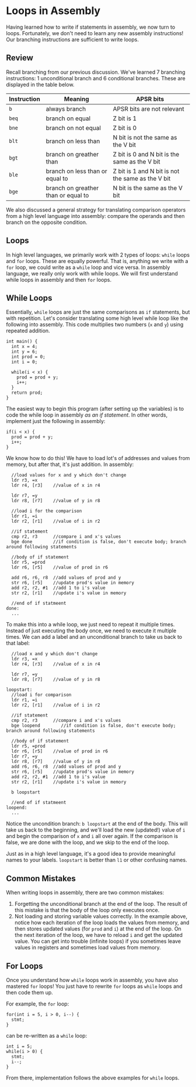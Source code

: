 # Loops in Assembly
Having learned how to write if statements in assembly, we now turn to loops.  Fortunately, we don't need to learn any new assembly instructions!  Our branching instructions are sufficient to write loops.

## Review
Recall branching from our previous discussion.  We've learned 7 branching instructions: 1 unconditional branch and 6 conditional branches.  These are displayed in the table below.

| Instruction | Meaning | APSR bits |
|-------------|---------|-----------|
| `b`   | always branch | APSR bits are not relevant |
| `beq` | branch on equal | Z bit is 1 |
| `bne` | branch on not equal | Z bit is 0 |
| `blt` | branch on less than | N bit is not the same as the V bit |
| `bgt` | branch on greather than | Z bit is 0 and N bit is the same as the V bit|
| `ble` | branch on less than or equal to | Z bit is 1 and N bit is not the same as the V bit |
| `bge` | branch on greather than or equal to | N bit is the same as the V bit |

We also discussed a general strategy for translating comparison operators from a high level language into assembly: compare the operands and then branch on the opposite condition.

## Loops
In high level languages, we primarily work with 2 types of loops: `while` loops and `for` loops.  These are equally powerful.  That is, anything we write with a `for` loop, we could write as a `while` loop and vice versa.  In assembly language, we really only work with while loops.  We will first understand while loops in assembly and then `for` loops.

## While Loops
Essentially, `while` loops are just the same comparisons as `if` statements, but with repetition.  Let's consider translating some high level while loop like the following into assembly.  This code multiplies two numbers (`x` and `y`) using repeated addition.
```
int main() {
  int x = 4;
  int y = 6;
  int prod = 0;
  int i = 0; 

  while(i < x) {
    prod = prod + y;
    i++;
  }
  return prod;
}
```

The easiest way to begin this program (after setting up the variables) is to code the while loop in assembly *as an if statement*.  In other words, implement just the following in assembly:
```
if(i < x) {
  prod = prod + y;
  i++;
}
```
We know how to do this!  We have to load lot's of addresses and values from memory, but after that, it's just addition.  In assembly:
```
  //load values for x and y which don't change  
  ldr r3, =x
  ldr r4, [r3]    //value of x in r4
  
  ldr r7, =y
  ldr r8, [r7]    //value of y in r8
  
  //load i for the comparison
  ldr r1, =i
  ldr r2, [r1]    //value of i in r2
  
  //if statement
  cmp r2, r3      //compare i and x's values
  bge done        //if condition is false, don't execute body; branch around following statements
  
  //body of if statement
  ldr r5, =prod
  ldr r6, [r5]    //value of prod in r6

  add r6, r6, r8  //add values of prod and y
  str r6, [r5]    //update prod's value in memory
  add r2, r2, #1  //add 1 to i's value
  str r2, [r1]    //update i's value in memory
  
  //end of if statmeent
done:
  ...
```

To make this into a while loop, we just need to repeat it multiple times.  Instead of just executing the body once, we need to execute it multiple times.  We can add a label and an unconditional branch to take us back to that label:

```
  //load x and y which don't change  
  ldr r3, =x
  ldr r4, [r3]    //value of x in r4
  
  ldr r7, =y
  ldr r8, [r7]    //value of y in r8
  
loopstart:
  //load i for comparison
  ldr r1, =i
  ldr r2, [r1]    //value of i in r2
  
  //if statement
  cmp r2, r3      //compare i and x's values
  bge loopend        //if condition is false, don't execute body; branch around following statements
  
  //body of if statement
  ldr r5, =prod
  ldr r6, [r5]    //value of prod in r6
  ldr r7, =y
  ldr r8, [r7]    //value of y in r8
  add r6, r6, r8  //add values of prod and y
  str r6, [r5]    //update prod's value in memory
  add r2, r2, #1  //add 1 to i's value
  str r2, [r1]    //update i's value in memory
  
  b loopstart
  
  //end of if statmeent
loopend:
  ...
```

Notice the uncondition branch: `b loopstart` at the end of the body.  This will take us back to the beginning, and we'll load the new (updated!) value of `i` and begin the comparison of `x` and `i` all over again.  If the comparison is false, we are done with the loop, and we skip to the end of the loop.

Just as in a high level language, it's a good idea to provide meaningful names to your labels.  `loopstart` is better than `l1` or other confusing names.

## Common Mistakes
When writing loops in assembly, there are two common mistakes:
1. Forgetting the unconditional branch at the end of the loop.  The result of this mistake is that the body of the loop only executes once.
2. Not loading and storing variable values correctly.  In the example above, notice how each iteration of the loop loads the values from memory, and then stores updated values (for `prod` and `i`) at the end of the loop.  On the next iteration of the loop, we have to reload `i` and get the updated value.  You can get into trouble (infinite loops) if you sometimes leave values in registers and sometimes load values from memory.

## For Loops
Once you understand how `while` loops work in assembly, you have also mastered `for` loops!  You just have to rewrite `for` loops as `while` loops and then code them up.

For example, the `for` loop:
```
for(int i = 5, i > 0, i--) {
  stmt;
}
```

can be re-written as a `while` loop:

```
int i = 5;
while(i > 0) {
  stmt;
  i--;
}
```

From there, implementation follows the above examples for `while` loops.
